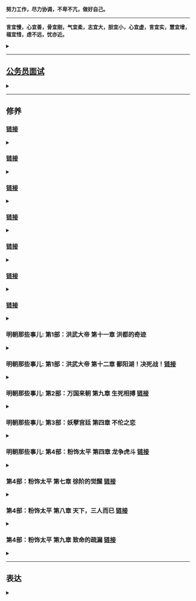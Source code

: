 **努力工作，尽力协调，不卑不亢，做好自己。**

---

**言宜慢，心宜善，骨宜刚，气宜柔，志宜大，胆宜小，心宜虚，言宜实，慧宜增，福宜惜，虑不远，忧亦近。**

<details>
<summary></summary>
言宜慢：说话要深思熟虑，想好了再说；尽量最后一个表态；

心宜善：干啥事别太自私，多替别人想想，多成人之美，多救人危难；

骨宜刚：老爷们要有自己的人格！别特么活的像个没骨头的畜生！

气宜柔：待人接物和善些，争强好胜除了让所有人对你下黑手外没任何意义，嘴上是争不来任何东西的。

胆宜小：做事想成本，要有底限思维；

心宜虚：谦卦，六爻皆吉！

言宜实：说话别总扯淡，言之有物捞干的，做事也一样，生活是具体的。

慧宜增：多看书，多跟牛人聊天，多琢磨自己之前是咋现眼的。

福宜惜：十分伶俐使七分，常留三分与儿孙，若要十分都使尽，远在儿孙近在身。

虑不远，忧亦近：花无百日好，人无百日红，啥事想远点，有点保险思维。

</details>

---

## [公务员面试](https://mp.weixin.qq.com/s/xO6_rDvsuEVPGazfxVulWw)

<details>
<summary></summary>

考官们是谁呢？

都是公务员。

准确的说，都是领导干部。（主力是处级干部，少数科级）

这个级别的干部是一个什么样的存在呢？

1、他们是高层往基层的关键过渡者。

2、他们是最熟悉一项任务从无到有是怎样做出来的的群体。

3、他们最知道往上汇报的时候用怎样的方式方法。

**总之，很多培训公司教给你的课程，糊弄不了这帮人，说实话隔行如隔山，外行教的一眼就会被看穿。**

**他们通常能够在三分钟内清晰看出你的价值。**

对这个群体，打动他们你要有怎样的素质呢？

**1、这孩子有人品。**

**2、这孩子懂规矩。**

**3、这孩子会干活。**

**4、这孩子能扛事。**

这四点再汇聚成一句话：**这孩子可以培养成自己人！**

只要你在面试过程中向他展现了上面这四个特点，他会恨不得马上抓你去给他干活，因为他作为单位的顶梁柱通常相当累。

记住，你要表达出来的就是上面这四个印象，所有的面试题的回答都要围绕这四点进行。

比如说这道题：**主管领导和直属领导巨大矛盾导致工作传导不清以至于完成的不好，同事小李一直消极怠工趁机还说你坏话，这项工作有经济利益家里亲戚让你帮忙给走走后门，此项工作涉及到了舆情问题老百姓来上访群情激奋，面对这个危机，你咋办？**

一道题考察了四种关系，全都在对你进行围追堵截，还涉及到了棘手的突发事件。

看似杂乱无章，其实还是刚才那个思路。

一、对领导，我们脑子中要迅速闪过下面的这几个要点：**尊重、理解、学习、服从、请示、汇报、保密、维护。**

我们要学习领导的优良素养与传统 **（尊重、学习）**，坚决不介入到领导的矛盾之中 **（尊重、理解）**，做到听话不传话，不激化扩大矛盾 **（保密）**，对外维护领导和本单位在外面的权威 **（维护）**。 **（自己在训练中自己对上述的关键词进行展开说明）**

**注意，领导们之间的矛盾，你可千万别傻不愣登的去劝。**

再延伸些，如果题目中明确的说领导安排你干一件事，但这事是错的，让你去跳火坑，你咋办？

你要说领导也不是完人 **（尊重）** ，偶尔也会有失误 **（理解）**，我作为领导的下属，本着对领导、对单位负责的态度，有义务和责任给领导提供有价值的信息，供领导做出科学的、客观的判断，相信领导会做出改变。 **(请示、汇报）**

**如果领导不改变，不涉及原则性的问题，我要坚决执行。（服从）**

如果此事涉及原则性的错误，我会按照相应的规章制度进行处理。（体现出你尊重、理解领导，你说话很委婉）

千万别说啥向上级领导反应，向巡视组反应的话！一句 **“按照相应的规章制度进行处理”** 就可以了。

你要是把考官说的一身汗你就离死不远了。

二、对同事，我们要迅速闪过下面几个要点：**尊重、理解、学习、团结、合作。**

我要冷静自己的心情，不能激化矛盾，看看是不是自己的看法有误 **（尊敬、理解）**，如果真的存在消极怠工和背后诋毁的现象，也要本着顾全大局的合作、尊重的原则，在只有两人在的时候和小李进行沟通 **（尊敬、团结、合作）**，相信他一定会有所改变的。

记住，千万也别傻不愣登的说他要是不改咋办，他一定会改！他一定会合作！

所有的面试回答一定要建立在你做出完美反应后对方会被你搞定的前提下。

**人家看的是你的人品，听的是你的工作思路，不是来看你斗争到底的。**

三、对亲戚朋友，我们要**尊重、理解**他们的诉求，但是要本着**坚定原则**的前提下，向他们讲明白政策要求，并坚定的**公事公办**，相信他们会理解的。

还是那句话，亲戚一定会理解，不理解的就不是你们家亲戚。

</details>




---
## 修养

### [链接](https://mp.weixin.qq.com/s/KUC8OCNRaP1PYFngCHYnJg)

<details>
<summary></summary>

599年，59岁的杨坚憋了一辈子后终于憋不住了，看到当年败在他手下的最大政敌尉迟迥的孙女长大了，老杨来感了，然后就给幸了，这事被大隋“太上女皇”的独孤伽罗知道了，直接把这可怜的小丫头给做了。**（然性尤妒忌，后宫莫敢进御。尉迟迥女孙有美色，先在宫中。上于仁寿宫见而悦之，因此得幸。后伺上听朝，阴杀之）**

杨坚听说自己幸个女人都只能是一次性的！

杨坚大怒！

然后自己策马狂奔跑出大内钻入山里二十多里。**（上由是大怒，单骑从苑中而出，不由径路，入山谷间二十余里）**

一辈子杀人无数，一文钱的事都要杀人的杨坚此时**面对如此屈辱却极度理智。**

**呵呵，哪有什么晚年性情大变，人家一辈子都是个权衡高手，只不过拿你不当人罢了。**

高颎和杨素这帮班子成员听说老大被大嫂挤兑哭了以后赶紧去追老大，死活的劝呦。

老杨叹道：我贵为天子，幸个人都不得自由！

在这个时候，**高颎这个独孤氏的家臣说了句不该说的话：陛下岂以一妇人而轻天下！**

杨坚等自己冷静下来后半夜回宫了，独孤伽罗给台阶认错哭了一通这事就过去了。

这事除了那个被幸了的小丫头不幸外，高熲也倒霉了，因为他那句劝杨坚的话得罪了独孤伽罗。

你高熲能成为今天的高熲，因为你当初连姓都是“独孤”。

...

高颎能干确实不假，但更重要的是他背后站着的宗主独孤伽罗！

你是独孤氏的家臣，结果你小子劝架时居然说特么我是一个妇人，从此就恨上了。**（初，后以高颎是父之家客，甚见亲礼。至是，闻颎谓己为一妇人，因此衔恨）**


</details>


### [链接](https://mp.weixin.qq.com/s/Vzm7QY9eA86b3c-6iDEqwA)

<details>
<summary></summary>

这位陶侃，是需要我们专门说一下的人物，他的人生轨迹对我们今天的很多朋友都具有着巨大的参考价值。

陶侃家原来是鄱阳豪族（今鄱阳县），其父为吴国的扬武将军，但由于死的早又赶上了亡国，陶家开始没落。

陶侃家就属于没落的，虽如此，但靠着家里老母的见识，陶侃仍然有机会迈出了改变命运的第一步。

他爹这位扬武将军应该娶的不是位普通人家的姑娘，否则他妈妈根本不会导演后面改变陶侃命运的剧本。

有一年冬天天寒地冻，长江地区居然大雪多日，老家鄱阳郡的孝廉范逵路过陶侃家，陶侃她妈看准了机会，剪掉了自己的头发卖钱去招待了范逵，而且不仅范逵喝的非常嗨，连他的仆人都得到了这辈子没体验过的招待。**（鄱阳孝廉范逵尝过侃，时仓卒无以待宾，其母乃截发得双髲，以易酒肴，乐饮极欢，虽仆从亦过所望）**

等范逵告别时，陶侃又相送了百余里，给范逵感动坏了，终于问出了那句：“你想到郡中任职吗？”**（及逵去，侃追送百余里。逵曰：卿欲仕郡乎？）**

陶侃心里都哭了，终于特么张嘴了，菜也吃了，酒也喝了，我特么都跟出来一百里了你心咋那么大呢！

陶侃说：“想啊，就是没人引荐啊。**（侃曰：欲之，困于无津耳）**

范逵随后拜见了庐江太守张夔，赞美引荐陶侃。**（逵过庐江太守张夔，称美之）**

张夔随后召陶侃为督邮，领枞阳令，开始走上了仕途。

陶侃他妈看到高能量老乡能孤注一掷剪头发请客，这不是普通行为，那个时代身体发肤受之父母，这更代表着一种超高级的规格，你看为了请你吃饭我特么豁出去了；随后陶侃能追出去百余里等着人家不好意思，你说陶侃“从0到1”的这一步应该感谢谁呢？

要感谢他那位有见识的妈妈。

他妈在家族即将没落之际，利用曾经的见识套路，给孩子搏出了一条路。

师傅领进门，修行靠个人了。

你妈只能帮你到这了。

不过后面陶侃没有辜负他妈妈的青丝白发，开始了一路向上的拼搏之路。

陶侃上任后工作优异迁主簿，后来又在一次人情世故中，陶侃成功破圈。

太守张夔的夫人生病了，需要到几百里之外去接医生，咱也不知道那几年长江附近那天气是咋了，又是大雪天寒，所有同志们都懒得去，只有陶侃表态：郡守是我们的爹，郡守夫人就是咱妈！哪有爹妈生病儿女不尽心的！高调表示去接大夫！**（夔妻有疾，将迎医于数百里。时正寒雪，诸纲纪皆难之，侃独曰："资于事父以事君。小君，犹母也，安有父母之疾而不尽心乎！"乃请行）**

据说大家都佩服了陶侃的仁义。**（众咸服其义）**

我不是质疑古人的气度和心胸哈，我只是以一个中国人的角度来说一下剩下同志们在对陶侃挑大拇哥时的心理：你这儿子那么孝顺，显得我们都特么成孙子了。

**他知道，这是个高能量维度决定一切的时代，身边人的拥护并不能帮你飞黄腾达。**

**这张入场的门票，指着同志们的拥护是指定拿不到的。**

陶侃拿郡守当爹的行为让他在西晋这个“以孝治天下”的环境下开始有了名气，长沙太守万嗣有一次路过庐江时专门见了这位小陶。表达了你将来一定会名扬天下的，随后还让儿子和陶侃认识了一下结为朋友。**（长沙太守万嗣过庐江，见侃，虚心敬悦，曰："君终当有大名。"命其子与之结友而去）**

这也是比较逗的行为，厅长可能跟个处长 **“虚心敬悦”** 吗？

人家这位长沙太守也在打造人设，希望将来下属们也拿自己当爹。

陶侃由于态度良好，被张夔推为了孝廉因此得机会来到了洛阳。

**同志们投票能给你投洛阳去吗？**

**太守爹一句话的事。**

陶侃在洛阳的时候，多次去拜会大名鼎鼎的张华，但张华根本不搭理他，哪来的小爬虫啊这是。**（至洛阳，数诣张华。华初以远人，不甚接遇）**

其实你就细观察吧，陶侃这辈子堪称向上钻营的超级大师。

洛阳那么多大咖了，江东的大咖也有不少，他为啥单单专门去张华那拜访呢？人家不搭理他他咋还没完没了的去呢？

因为在洛阳的位高权重们全都是高门贵族，不可能会有人看自己一眼的，只有张华原来也是落魄起家的，因为娶了刘放的闺女才进了圈子，即便如此仍然这些年受尽了打压和排斥。**（华少孤贫，自牧羊，同郡卢钦见而器之。乡人刘放亦奇其才，以女妻焉）**

因为有着同样的阶级过往，张华对寒门兄弟是有着大力推荐的名声的。**（性好人物，诱进不倦，至于穷贱候门之士有一介之善者，便咨嗟称咏，为之延誉）**

而且吧，张华不像其他北士那么深的有色眼镜，对南人也开放包容。**（初，陆机兄弟志气高爽，自以吴之名家，初入洛，不推中国人士，见华一面如旧，钦华德范，如师资之礼焉）**

**洛阳那么多的大干部中，只有这位张华能和自己的阶级稍微沾上边，还不排斥南人，如果在洛阳会有机会，也只可能出在张华那。**

所以陶侃多次去张华那，甭管人家多么不搭理你，都是一副积极向上的态度表情，终于有一次换来了张华跟他说了几句话，陶侃紧紧抓住了这个机会，用自己的才华和气概惊讶了张华，随后进步为了郎中。**（侃每往，神无忤色。华后与语，异之。除郎中）**

**同志们，那啥是需要思路的，是需要翻人事档案的。**

......

张昌之乱后，大量的荆州编制空出来了，刘弘随后递补了给自己卖命的这帮小弟们，陶侃以军功封东乡侯，邑千户，后来陈敏之乱时刘弘又以陶侃为江夏太守，加鹰扬将军。

终于混出来了，太守级别了，陶侃开始锣鼓鞭炮的将老家的妈妈迎了回来光宗耀祖。

一般来讲，提到陶侃总会说这位爷是在门阀时代的一股清流，寒门出身却最终混成了第一档，总说不明白为啥人家在盘根错节的既定体制下咋一步步的混到了台面上。

我们再回顾一下陶侃的发迹史，我们能学到啥呢？

**首先人家确确实实是有才干的，没有才干不会一路被各位领导看重。**

他由领枞阳迁郡守主簿乃至一系列的具体工作被赞扬，靠的是执政能力；

他和张华谈话后进步郎中，靠的是见识水平和沟通能力；

他得到乡论的高级评语和顾荣的看重以及黄庆的推荐，靠的是清谈的功底和讨人喜欢的人缘。

他在天下大乱后被刘弘选中并崭露头角，靠的是无师自通的军事能力。

这其实都是硬件标配，此之外还有啥呢？

**人家一直挺会向上瞄准经营自己的贵人的。**

**啥样的贵人帮扶你的几率更大呢？**

**“同乡、同师、同爱好、同奋斗经历、曾经共同阶级”，是我们可以进行规划的重要参考。**

**当然，最重要的，还是那冥冥中不可描述的莫名好感。**

**这就看运气和缘分了。**

**老话说“三分能耐，六分运气，一分贵人扶”，运气占六分啊！**

**所以说，尽人力，知天命，对人生别太纠结。**

**“三分能耐”能自己耕耘，“一分扶持”能精准规划，但那“六分运气”实在不好说。**

**运气方面你只能做个好人的慢慢修。**

**别苦恼，因为人生是长跑。**

</details>


### [链接](https://mp.weixin.qq.com/s/X-yqzOob-hUXUMJ8C-bcnQ)

<details>
<summary></summary>

司马懿在关中七年就把大西北弄成了铁票仓！

这种领导要是有上三四十年的职业生涯，你说得多可怕！

**官僚仕途是充分利用了时间红利的行业，所以老领导们千万不能得罪。**

曹爽这些年大力提拔年轻干部，对老同志们不在乎不尊重，结果事实也证明了，在老领导们都伸胳膊伸腿的时候，年轻人们并不好使。

司马懿这个老领导中的老领导，在政变成功之后，是这样处理老领导问题的。

**主体思路就是给富贵，给待遇，给尊重，但不给核心权力。**

**你只能做事小心不刺激他们，等他们自然而然的走向“光荣”。**

等老干部们盖魏旗光荣之后，下一梯队的干部**也就是他们的子孙通常没经历过和曹老板艰苦创业，风里来雨里去的革命情感，那个时候再大动作的压力就会小很多了。**

比如说大魏的忠臣标杆贾逵，死前慨叹受国厚恩，恨不得斩孙权提着十万的脑袋下去见先帝，丧事一律从简，死后豫州吏民追思刻石立祠，曹叡、曹髦全都专门凭吊嘉奖过的顶级忠臣，他儿子贾充后来却成为了司马家禅代之路上的最凶功狗。

这个环节，只能交给时间。

时间到了，大势自然渐渐水到渠成。

所以司马懿任何实质性的前进都没做。

**曹爽就是不明白这一点，最终被老干部之首给灭族了。**

**搞定、安抚老领导们，对于整个官僚系统的把控是极其重要的！**

**这帮人有威望有能量，无论今天的你是处于什么阶层的，在我们的人生中都是值得我们去思考体会的。**

**千千万万别当势利眼，千千万万别信什么人走茶凉的话，善待、尊敬你的每一个老领导**，就算不为了报人家的恩，就算从最功利的角度来讲，**人家仍然有力量去左右你前途是否悲哀与美好。**

...

最终邓艾被打发做了稻田守丛草吏。

听听这个名字，就知道前途根本就不用想了。

这是一份闲差事，深处乱世，邓艾工作之余，每见高山大川，都要在那里勘察地形，指划军营处所。

就这样，邓艾平平淡淡的度过了二十年，总算熬成了典农功曹的一个小官。

能够有机会参与管理屯田了。

此时，已经是曹芳时代了，邓艾也已经四十多岁了。

大好年华匆匆流走，建功立业的好时代也已经过去了，三国鼎立的态势已经很多年了，自己仍然是个基层小吏。

人生就是这样，也许你有大志，负大才，但就是等不来剧本。

千百年来，多少才俊老于窗下啊。

邓艾啊邓艾，眼下已来到正始年间，九品中正已然稳固，时代的大舞台，跟你这个寒门子弟真的没什么关系了。

但就在这个时代对寒门子弟即将关门的一刹那！

邓艾作为几乎是最后一拨的寒门大才，冲上了历史舞台！

公元239年，他得到了去洛阳汇报工作的机会，见到了他的那位恩主，太尉司马懿。**（后为典农纲纪，上计吏，因使见太尉司马宣王）**

读了一辈子人的司马懿，在一次磕磕巴巴的汇报声中，在那些断断续续的内容里，在那些回答你问题的重点中，司马懿看到了一块瑰宝。

邓艾汇报完工作就没走，成为了太尉府的掾属，后又升任了尚书郎。

**邓艾一生中唯一的一次窗口期，仅仅是一个多月的时间！**

因为司马懿在被托孤仅仅一个多月后，就被尊为太傅了，邓艾就没有资格向识货的司马懿汇报工作了！

曹叡239年正月初一走人的，司马懿四百里踩风火轮赶到，随后被托孤，又因为每年正月各地都要上中央来汇报工作，司马懿作为太尉主管典农工作正好在这个时间段看见了结结巴巴一肚子能耐倒不出来的邓艾！

**三分能耐，六分运气，一份贵人扶持。**

**命也！时也！运也！**

蹉跎半生的邓艾阴差阳错的登上了时代舞台

### [链接](https://mp.weixin.qq.com/s/1u4ql40PY6TwtK2scpe0lg)

为什么要劝善和讲历史中的因果？

通篇表达一个思路：

**人做好事有回报，人要有信心；**

**人做坏事遭报应，人要有敬畏。**

**因为上天有好生之德，因为君子以厚德载物。**

**原原本本的讲了“屠龙术”，更要原原本本的讲“现世报和身后果”。**

我讲了曹操原始积累时的每一步，跟小说中的都不一样。

我讲了他在济南救万民于水火，10年后幸福的收获了根本想不到却人生中最重要的意外之福。

我讲了众诸侯中只有他一个人兑现了酸枣之誓，也讲了他随后一路莫名其妙得到大汉眷顾而且只有他一个人得到了善终，剩下发誓的那帮全都下场极度凄惨。

我也讲了他屠城、刨坟、徙民、忘恩负义杀荀彧后曹家顶梁柱们莫名其妙的全都过早死亡导致了被司马懿翻盘的鸡飞蛋打结局。

**只有大善良和大慈悲，才能化解历史中的这些“人精”们产生的巨大戾气，才能阴阳平衡的让这个系列继续走下去。**

**因为上天有好生之德，因为君子以厚德载物。**

还是那句话，**这个系列的初衷是要让好人有信心；让中间地带的人做坏事前有敬畏。**

认不认可，理不理解不要紧，我自己知道，这是智慧。

我明白，我也在践行，我也看到了很多朋友因为这个系列生活的越来越有方向，我很欣慰。

我为啥要干这个活儿呢？

明面上的说法，这叫自我实现后的巨大精神满足。

背地里的真正原因，**是你帮了别人，这叫积德，将来我会受益，我的孩子也会受益。什么时候、什么地方会收益我不知道，但我一定会受益。**

**这是历史里面几千年的规律。**

**既帮了别人，自己和家人还会有巨大受益，天下还有比这再划算的事吗？**

我很欣赏一种朋友的态度，**选取自己有用的就可以了，没有用的觉得是糟粕的扔到一边不看就可以了。**

这种思路是 **“六经注我”**。

你又不是嫁给我，你没必要三观和我完全一致，遇到是缘分，取其精华去其糟粕多完美。

**这种心智很成熟。**

</details>



### [链接](https://mp.weixin.qq.com/s/4FYHudxYGEMDTm4lutrUNQ)

<details>
<summary></summary>

**守得云开见月明，人生很长，只要不死，就会出头，但迎接大福报的前提是，你自己修炼的够深厚吗？**

多年的坎坷与风霜让吕雉渐渐通达人性，在不断的摔打与跌倒后，她明白了一个道理：**永远不要把自己的好挂在嘴边。**

**感恩的，会心中有数，不感恩的，说再多也没用，反而会害了你。**

如果历史就这样走下去，吕后也许除了她虐待情敌，杀赵王刘如意这几件事之外，不会在历史上留下什么记号，但取而代之的，将是惠帝之治。

这个平静的二代政府将完美的完成既老子打天下后，儿子守江山的衔接过度。

但人皆有定数，刘盈这孩子，只有七年的皇帝命。

22岁，英年早逝。

吕后在对自己孩子的威胁上面反应过度，杀伐太狠，手段阴毒。

某种意义上，她得到了她的报应。

**几千年的历史，太多这种机关算计最终却被打脸的故事了。**

**凡事做尽，事必愿违！**

到达燕地后，周勃接替樊哙继续平叛，陈平将樊哙押回长安。

走一半，陈平听到了一个大消息：刘邦死了。

陈平发现自己处境非常危险，老皇帝让杀的人，在自己手上，但这个人是现在太后的妹夫，皇帝的姨夫，军队的老革命，这样回去一定会受到迁怒。

陈平十万火急的要先行跑回长安，但此时他已经接到了诏书，要让他和灌婴屯兵荥阳，防止天下有变。

陈平机警，知道这事必须现在说清楚，没有接诏书，而是一路飞车跑到了刘邦灵柩前一通大哭，并要求为刘邦守灵。

吕后很感动，陈平趁此机会说了樊哙的事，说他冒着违背高祖命令的危险将他带了回来。

吕后再感一次情，让他做了刘盈的老师。

樊哙后来自然无罪释放，同样也感恩了陈平与周勃的不杀之恩。

一系列的大坑，被高水平杂技演员陈平接连躲过。

陈平的例子也告诉了我们一个道理：**领导的话，一定要听，但一定要评估领导交代的事的分量与后果。**

**有些事，你该病就得病！（同志们珍惜我冒死写下来的这句话哈）**

千万谨记一句话：**绝大多数时候，能不惹的人就永远别得罪！万事留一线，将来好见面。**

“文景之治”源始于“吕后治国”。

有良心的史官太史公最终给出了他的评语：**政不出房户，天下晏然。刑罚罕用，罪人是希。民务稼穑，衣食滋殖。**

几千年来，在当朝对反动派的盖棺定论从未有过如此客观的。

**一码归一码，是一个伟大史官的最重要品质！**

吕禄与吕产并没有听懂姑姑的临终遗言，没有看懂为啥姑姑一定要让他俩据兵卫宫的人事安排。

这二位虽然跟随吕雉多年，但并没有从他们姑姑身上耳濡目染。

**政治交锋是世上最高深的智慧，需要自身历练，需要领导领路，需要高人开悟等等。**

**但更重要的是，自身要有政治天赋。**

没有历练，领路，开悟，哪怕你政治天赋再高，你也就是个井底之蛙。

**但历练这堆后天的东西，却像是天赋后边的那一堆0，而天赋则是那个1。**

**你必须自身是那块材料，才能让后面的那些努力起到作用。**

**你不是那块材料，无论你多么的努力，你肯定会在一定层面上被淘汰，无法站到巅峰的台面上。**

最终站到最高层次的，都是人中之龙。

**不是人尖子，你跳上不去。**

**不是精英中的精英，你根本躲不过那么的明暗考验。**

**当然，这里面还有一个几乎是最关键的因素。**

**你的出身。**

**也就是说，你爹是谁，你的家族是谁。**

**你只有根红苗正，往往也才具备通往最高权力场上参赛的资格。**

第一个弱智出手后，第二个弱智也出来了。

吕产得到齐王反的消息后，派了灌婴率大军前往平叛。

从这一件事就看出了吕产的政治水平到底有多差，**在这个节骨眼上，在这个关键时期，军权决不能假手他人，只能你吕家人亲自上！**

**灌婴是刘邦的老人，无论他给你的感觉是怎样的，他终究是外人。**

外人，自然就不会和你是一条心的。

人家灌婴走到荥阳后，就不动了。

他先是派人跟刘襄说：诸吕现在没有叛乱的迹象，您贸然举兵难服天下，倒不如我们大家谁都不动，等诸吕叛乱一发生，再联合起来进军长安，平定叛乱。那时，谁是匡扶社稷的功臣，天下一目了然。

刘襄同意了他的建议，回到了齐国。

傻鸟刘襄再次暴露出了自己的弱智白痴。

**你当过家家啊！**

**造反这事是开弓没有回头箭的！**

灌婴对于反革命势力有所犹豫，也证明了他并不和你一条心。

**这俩人都得办！一个也不能少！**

**尤其是灌婴！现在第一时间就得派人上前线替他去！**

这是两个非常好做的判断，但凡政治素养过关，都不会是这种处理方式。

长达十多年，吕后亲自任教授的执政培训班，吕产并没有毕业。

他不知道，自己释放了一个怎样的政治信号。

长安城中暗流涌动。

刘家和吕家两个大傻X都已经登台亮相了，该军功集团了。

**如果说吕家动了相位掌管北军是他们最大的动力。**

**那么齐王的举兵就是验吕家成色的最好试探。**

**而吕产的不作为以及昏招的军事任命则让军功集团摸到了吕家的底牌！**

吕家的这帮后生，真的比吕后差太远了。

**生活中，总会出现这样一种现象，就是自家人说的话永远当放屁，八竿子打不着的人放的屁却特别好闻。**

**吕后过世后，权利大饼在重新分配的过程当中，吕家人德不配位，或者说能力不配位，从而被淘汰出局。**

吕家的这两位，因为本身的能力太过于欠缺，犯下了一系列的错误。

如果吕产与吕禄坚守自己的政治底线，哪怕就是牢牢的攥住军权，这种屠杀或许可以避免。

但两个人都忘了吕后在临死前的谆谆告诫！

**吕家先后两次将军权交给了外人，一次灌婴，一次周勃。**

**与此同时，政治上的一系列拙劣举措都让周围早就红了眼的饿狼们摸透了虚实。**

**哪有什么自己人啊！**

**所谓的心腹，在你大权在握，八方臣服时，全都是乖宝宝，全都是指哪打哪，你让他把媳妇给你送来都不叫个事！**

但是，你不行了呢？

**吕后一死，吕家哥俩暴露出政治幼稚后，一看你不行，之前的所有心腹同党一瞬间就全部重新启动自己找退路了。**

曹参和郦商的那俩儿子，都是标准的吕党，吕后要是能活到一百二，这哥俩绝对能达标到陪葬吕家祖坟死后继续站岗。

但吕后一走，一看这兄弟俩不行了，第一个要你命的就是他们！

但是，为啥最后都成倒戈大流氓了呢？

是对这帮王八蛋，吕家看走眼了吗？

**真谈不上，因为人性就是这德行的，你换谁都一样！**

你有百亿企业时，一群女神对你说是真爱。

没错，那就是真爱。

但是你要是不行了呢？

人家拍屁股走人时那也是真不爱了。

人家并没有错！

**无论是真爱还是真不爱，全都是真的！**

**只是你变了！**


**最归根结底，权力场上，你必须要有足够的能力！**

**差一点都不行！**

司马懿死后，为啥那帮心腹们没有叛变呢？

**而且司马家后来效力的很多核心干部全都是当年曹爽征辟的哦！**

历史中对于后来司马师接班的五年有着极高的评价！

**因为他让所有人看到，这小子不比他家老爷子差！**

**跟着他有未来！不跟他会死很惨！**

也有过政变密谋的，但司马师最终铁腕到了废皇帝！

最凶险的淮南第二叛时，哪怕眼上长了瘤子，司马师也是亲自抓着军权去平叛的！

**所有人在仔细琢磨后，在把算盘打了无数遍后，觉得还是对你司马家是真爱。**

不是你家强迫，我们就是为爱鼓掌，司马家小伙儿威武雄壮哪哪都棒！

**所以说，当你决定掺和权力的事时，就已经走上了一条不归路！**

**越高段位的权力斗争，要求的能力值越强，你所要付出的代价也就越惨重！**

**你要强，你儿孙要强，你世世代代都要强！**

**但是，自古无不灭之朝，月盈哪有不亏的道理！**

**等待你家的下场，基本上永远是灰飞烟灭。**

后来三代谋国的篡权典范司马家，最终司马懿这一支的所有后代于六十多年后在自相残杀中被团灭，在异族入侵下挫骨扬灰。

**万事万物，皆有代价！**

立志世界为棋盘的朋友们，你们准备好了吗？

对我所有的朋友们，我只有一个建议。

**每个人都有自己的剧本，千万别强求。**

大大的忧悲苦恼也是七十亿人中数一数二的。

**命里只有八分米，走遍天下不满升。**

**知足长乐看淡些。**

**随缘吧。**

两千多年后，有一个被苹果砸过的英国人发明了一个定理，叫牛顿第三定律。

这个定律牛到无以复加，它给出了作用力与反作用力的解释：**你给出了一个作用力，相应的，就会有一个相反的同等大小的作用力给你推回来。**

**你给出的力越大，回来的力也越大。**

这条定理，算是通智，可以应用在这个星球上任何我们想到的领域。

**它告诉了我们一个很有意义的哲理：尽量多给出好的力，就当是为了将来能够收回来一个同样好的力。**

牛顿虽然将这个大定理发明了出来，**不过在很久很久以前，中国人就早已将这种现象做了一个无法量化的总结，叫做因果报应。**

**种什么因，得什么果。**

你吕雉在诛杀刘邦的其他儿子时，也就一定要做好自己的后代被他人团灭的准备。

</details>


### [链接](https://mp.weixin.qq.com/s/UhORiUZFj38MQiNyJOj97g)

<details>
<summary></summary>

司马防这辈子最大的成功，在于家庭教育，他家的那八达，看见他那叫一个规矩，老爹不让坐绝不敢坐，老爹不提问，谁也不敢说话。**（诸子虽冠成人，不命曰进不敢进，不命曰坐不敢坐，不指有所问不敢言，父子之间肃如也）**

我参加朋友聚会时，有时看见小朋友直呼父母的名字，虽说武断，但我的判断这孩子将来不会有啥出息。

不要太相信什么拿孩子当朋友，说什么要平等对待孩子。

小孩就是得管，小树就是得砍，**天性再放飞也不耽误他见长辈说话称您，递人东西拿双手，犯错了以后知道不找借口并说对不起**。

该立的规矩一定要立，你把他规矩出来他能受益一辈子，**站有站相，坐有坐相，做人谦和，说话透着修养的孩子你是不用担心他将来过不好人生的**。

司马防老爷子**一辈子满脸严肃，从不开玩笑，喝酒宴席的时候都威仪不减！** 业余爱好就是看《汉书》中的名臣列传，据说熟到能背。（雅好汉书名臣列传，所讽诵者数十万言）

以史为鉴是没错的，西汉这两百年中剧本极其精彩，自刘邦开始几乎每个皇帝都是特点鲜明；自萧何开始，大多数名臣的人生轨迹样本也极其丰富。

以史为鉴中，司马防看到了周勃陈平如何通过隐忍掀翻了吕氏；看到了霍光如何通过隐忍最终成为了废帝的最牛大臣；看到了王莽如何通过隐忍成为全民道德楷模的。

司马防以身作则的为家族子弟们树立起了一个家族信条：

**做人，要耐得住寂寞，要忍得住屈辱，要扛得住打压**。

**所有笑到最后的，全是忍到最后的那一位**。

**所有半路现眼的，全是没忍住的那一位**。

</details>


### [链接](https://mp.weixin.qq.com/s/ovBNKV_7XrHuB2sGhRd96w)

<details>
<summary></summary>

最终这个级别最低的臧洪升坛操槃歃血而盟，原文很重要：**“汉室不幸，皇纲失统，贼臣董卓乘衅纵害，祸加至尊，虐流百姓，大惧沦丧社稷，翦覆四海。兗州刺史岱、豫州刺史伷、陈留太守邈、东郡太守瑁、广陵太守超等，纠合义兵，并赴国难。凡我同盟，齐心戮力，以致臣节，殒首丧元，必无二志。有渝此盟，俾坠其命，无克遗育。皇天后土，祖宗明灵，实皆鉴之！”**

在这个坛场歃血盟誓的，除了一个人之外，他们全都违背了誓言，在讨董的过程中全都没有做到 **“凡我同盟，齐心戮力，以致臣节，殒首丧元，必无二志”**。

最终除了那个人之外，也全部 **“有渝此盟，俾坠其命，无克遗育”** 的不得好死了。

因为 **“皇天后土，祖宗明灵，实皆鉴之！”**

**指天盟誓这活儿无论何时尽可能别干**。

你做得到吗？做不到把蛋扯天上去干啥呢？

且不论这其中的科学依据是啥，咱们读历史是为啥呢？

趋利避害，总结智慧，争取成功呗。

**继“光武中兴”中我们提到过的隗嚣引领陇西群雄对天发誓尽忠刘家后，我们再一次谈到的对天盟誓**。

**古往今来对天发誓的极大概率都没啥好下场**。

**因为普遍做不到，动机还不纯**。

**作为一个人，都有自己的那些小心思，往往在当下这个形势下，这个情绪中，对某些事，对某些人会比较激动**。

但过俩礼拜就不一定了。

**这个可以理解，千万别把话说的太满，或者说出于种种目的拿自己的誓言当工具**。

**刚刚所说的那个唯一的例外是谁呢？**

**是人家曹操**。

**曹操为了兑现讨董的誓言后来差点死在汴水**。

**但很神奇，最后就人家站到了最后**。

</details>



### [链接](https://mp.weixin.qq.com/s/Fd_nM-8ABiKvRLnzc9lO2g)

<details>
<summary></summary>

王玄谟一辈子刻薄寡恩，当时宗越和他两人并称军中魔头大小王，有顺口溜道：宁可做五年徒刑，不给王玄谟当兵；但宁愿跟王玄谟当兵也不能给宗越当兵，那货不仅不是东西还爱杀人。**（玄谟性严克少恩，而将军宗越御下更苛酷，军士谓之语曰：宁作五年徒，不逢王玄谟。玄谟犹自可，宗越更杀我）**

王玄谟在奴役士兵还不被士兵弄死上是有天赋的，**欺负人是很考验专业水平的，所以千万不要有这种你也行的错觉。**

当坏人也是有技巧的，后面的狂躁型性瘾神经病刘子业手里拿着的是他爹给他留下的顶级禁军武装，胡作非为了一年多就被底下人弄死了。

王玄谟这辈子，挺有意思的。

六十四岁以前一直在写战狼小作文，得到机会后不够他捞的，狼来了以后不够他跑的，七十岁以前基本上就没干过啥人事。

最搞笑的一点，我其实怕玷污了菩萨圣名我在他滑台现眼的时候没有提。

王玄谟逃回来后萧斌打算砍了这臭不要脸的老嘴炮，但半夜王玄谟做了个梦，有人告诉他诵读《观音经》千遍就能免死，王玄谟醒来后就开始玩命诵，知道明天要被正法后还玩命念，结果真的得到了救赎，沈庆之劝萧斌刀下留人。**（初，玄谟始将见杀，梦人告曰：“诵《观音经》千遍，则免。”既觉，诵之得千遍，明日将刑，诵之不辍，忽传呼停刑）**

诵经灵验与否这事咱们不评论，王玄谟这辈子刻薄寡恩自私至极，但你说宗教对他有影响吗？对他的灵魂有提升吗？

我觉得有。

刘骏时代的后期，王玄谟迁徐州刺史。

刘骏这小子后面大家就能知道有多聪明，有多能折腾人，整个一特务头子，玩人的成就和水平堪称南朝之首。

王玄谟在彭城出镇的时候，当地大饥荒，这老鸡贼散了自己的私人粮食十万斛和千头牛赈灾救人。**（玄谟寻迁平北将军、徐州刺史，加都督。时北土饥馑，乃散私谷十万斛、牛千头以振之）**

这在刘骏眼里是啥呢？

你鸡贼了一辈子，现在成慈善家了，你在招揽民心啊！

以王玄谟这辈子顶级自私老炮儿的作风，这是不可能出现的事，无论是命还是财，他都舍不得。

但王玄谟就是慈悲为怀了。

我相信他是想报佛恩的。

钱贪到手了，位置贪到手了，感受过了，知道啥滋味了，然后开始琢磨精神建设问题了。

他没有把钱去一座座的建佛塔，而是去救一条条实实在在的人命。

作为一名老鸡贼，这挺难得的。

后来刘骏的儿子刘子业继位，这是个顶级残暴的小B崽子，没有他不敢干的事，把刘义恭眼珠子泡蜜里包粽子就是他的手笔。

刘子业杀了一堆朝廷老臣后，征王玄谟当领军将军。

这个岗位此时被刘骏阉割后已经没啥权力了，子弟们劝他别去，但王玄谟还是去了，**在这个岗上，王玄谟冒着被刘子业弄死的风险说了很多话，救了不少人。（少帝既诛颜师伯、柳元景等，狂悖益甚，以领军征玄谟。子侄咸劝称疾，玄谟曰：吾受先帝厚恩，岂可畏祸苟免。遂行。及至，屡表谏诤，又流涕请缓刑去杀，以安元元。少帝大怒）**

王玄谟最后在这个黄暴旋涡中81岁寿终正寝，抛开因果的复杂性，我觉得他的善终至少是有理由的。

他这辈子其实和大多数人是一样的，我没有贬低的意思。

**拥有过的，知道啥滋味的，才能谈得上去看开。**

**很少有人能跳过拥有的环节直接从“无”到“空”。**

当然大多数人拥有了之后还嫌不够，开启欲望后是越来越大的纵欲，但大彻大悟的那种云淡风轻，大多数是品尝过这世间种种的苦辣酸甜的。

能修到那种“今日方知我是我”的毕竟是少数，俗人的境界之路通常就是王玄谟这样，憋了一辈子，得到了机会，可往死里贪了。

等拥有过后，经历了生死考验后，加上点机缘巧合的信仰点播，慢慢活出智慧了。

但是，这不意味着王玄谟这样的人要给第二次机会。

**他欺负人贪财和搞慈善这辈子做出了成绩，但在本专业的“为将”上却从来不合格。**

**人的一生很短，碰见大事时啥样基本就是啥样了，改不了了，你这辈子的机会也不是天天有，也就那么几个，别相信王玄谟们。**

</details>






### 明朝那些事儿: 第1部：洪武大帝 第十一章 洪都的奇迹

<details>
<summary></summary>

陈友谅的性格弱点注定了他一定会进攻洪都。

他是一个心黑手狠的人，一直都在背叛和欺骗中生活，对这些东西并不陌生，洪都的投敌对他而言应该并不是什么意想不到的事。

但从心理学上来说，像他这样的人最忌讳的就是被人所背叛，对一个人而言，**他最厌恶的往往就是自己所擅长的。**

属于我的东西，一定要拿回来！

攻下洪都，就可以教训那些背叛我的人，让他们懂得，对我陈友谅要绝对的忠诚！

只许我负天下人，不许天下人负我，**是这类人的通病。**

</details>


### 明朝那些事儿: 第1部：洪武大帝 第十二章 鄱阳湖！决死战！[链接](http://www.mingchaonaxieshier.com/hong-wu-da-di-12.html)

<details>
<summary></summary>

值得一提的是张定边，他把对陈友谅的忠诚保留到了最后，部分履行了他当年结拜的诺言，他拒绝了朱元璋的任用，去干了朱元璋原先干过的工作，出家当了和尚。

具有讽刺意味的是，他似乎要和朱元璋斗气，一口气活到永乐十五年（1417）才死，年一百岁，朱元璋死后，他还活了二十年。

也算是给陈友谅报了仇。**诸位可以借鉴，遇到恨透一个人，想要拿刀去砍人的时候，用张定边的事迹勉励一下自己，不要生气，修身养性，活得比他长就是了。**

这就告诉我们，**每一种主张的背后，都隐藏着某种势力或者利益的群体。** 如房地产商一定说房价会不停的涨，电信公司一定说自己的收费很便宜一样。而农民的主张只可能是种地或者收租。

一位著名的历史学家说过，农民两千年的起义只是为了一块土地！

不是农民就是地主！别无选择！

</details>


### 明朝那些事儿: 第2部：万国来朝 第九章 生死相搏 [链接](http://www.mingchaonaxieshier.com/wan-guo-lai-chao-09.html)

<details>
<summary></summary>

逃离牢狱之灾的杨士奇自然不会洗心革面，与朱高煦和平相处，**在经过长期的观察和对时局的揣摩后，他敏锐地抓住了机会，发动了攻击。**

说来似乎有点不可思议，与前两次一样，他的这次攻击也是通过问答对话的形式完成的。

此次对话除了朱棣和杨士奇外，蹇义也在场，不过他的表现实在让人失望。

朱棣问：“我最近听到很多汉王（朱高煦封号）行为不法的传闻，你们知道这些事情吗？”

这话是对杨士奇和蹇义两个人问的，但两人的反应却大不相同。

蹇义虽然忠于太子，却也被整怕了，他深恐这又是一个陷阱，要是实话实说，只怕又要遭殃，便推说自己不知道。

朱棣失望地转向了另一个人——杨士奇，他注视着杨士奇，等着他的答复。

杨士奇等待这一天已经很久了。

经历了那么多的波折和阴谋，自己身边的同伴不是被杀掉，就是被朱高煦整垮，为了自己的信念，他忍耐了很久，**他曾经有很多机会向朱棣揭发朱高煦的不轨行为，但作为一个政治老手，他十分清楚权力斗争就如同剑客比武，一击必杀才是制胜的王道，因为一旦宝剑出鞘，就没有收回的余地。**

朱棣已经丧失了对朱高煦的信任，他已经渐渐看清自己这个儿子的真面目，这是最好的机会，机不可失，失不再来！

拔剑出鞘！

**杨士奇从容答道：“我和蹇义一直在东宫服侍太子，人家就把我们看成太子的人（还装，难道你不是吗），有什么话也会不跟我们讲，所以我们不知道。”**

奇怪了，这句回答不是和蹇义一样，啥也没说吗？

要知道，自古以来最狠的整人方法就是**先夸你，再骂你**，杨士奇熟练地运用了这一技巧。所以别急，下面还有个但是呢。

**“但是，汉王两次被封都不肯到地方就藩，现在陛下要迁都了，在这个时候，他要求留在南京，希望陛下仔细考虑一下他的用意。”**

（惟陛下熟察其意）

细细品来，杨士奇此言实在厉害，看似平淡无奇，却处处透着杀机，要把朱高煦往死里整，杨士奇之权谋老到实在让人胆寒。

杨士奇终于亮出了他的宝剑，在正确的时间，正确的地点，对正确的人，使出了那一剑。

一剑封喉。

朱棣被杨士奇的话震惊了，朱高煦三番两次不肯走，如今要迁都了，他却执意留在南京，他到底想干什么？！


七月，大军到达翠微岗，周身患病的朱棣召见了杨荣，君臣二人之间进行了最后一次谈话。

朱棣说道：“太子经过这么多年磨练，政务已经十分熟悉，我回去后会将大权交给他，我自己就安度晚年，过几天平安日子吧。”

**杨荣心中大喜，却并不表露，他回应道：“太子殿下忠厚仁义，一定不会辜负陛下的期望。”**

重病缠身的朱棣笑了笑，他夺得了江山，也守住了江山，现在儿子已经很能干了，大明帝国必将在他的手中变得更加强大，自己也终于能够安享太平了。

</details>



### 明朝那些事儿: 第3部：妖孽宫廷 第四章 不伦之恋

<details>
<summary></summary>

朱见深对这个管仓库的小姑娘起初并不在意，他关心的只是仓库里的钱，四处巡视之后，他开始询问仓库的收支情况。

可是问着问着，朱见深突然发现了一件很有趣的事情。

后宫中女子众多，许多人几年也难得见皇帝一面，所以每当真正见面时，往往都是“激动的心，颤抖的手，一句话也说不出口”。对这一场景朱见深已经是司空见惯了，可这一次，通常的那一幕却并没有发生。

眼前的这个小姑娘十分特别，**虽然初次见面，却应答如流，而且神情自然，不卑不亢，回答问题条理清楚，井然有序，毫不紧张，好像并没有意识到眼前的这个人就是众多妃嫔争夺的对象、君临天下的皇帝。**

后宫的那些你争我夺、勾心斗角的是是非非似乎与她毫不相干，**回答完朱见深的问题，她便退后静立一旁，不说一句多余的话，不问一个多余的问题。在她的眼中，管理仓库才是自己唯一的工作。她不想去获取什么，也不想去争夺什么。**

**〖不自是，故彰；不自伐，故有功；不自矜，故长；夫唯不争，故天下莫能与之争！**

——《道德经》〗

朱见深被深深地打动了，**这个看仓库的小姑娘没有矫揉造作的仪态，也没有心思机敏的试探，她的身上只有如清风流水一般平淡的随和与友善，但这已经足够了。**

</details>




### 明朝那些事儿: 第4部：粉饰太平 第四章 龙争虎斗 [链接](http://www.mingchaonaxieshier.com/fen-shi-tai-ping-04.html)

<details>
<summary></summary>

嘉靖九年（1530）二月，皇帝陛下突然召见了张璁，交给了他一封奏折，并说了一句意味深长的话：

“回家仔细看看，日后记得回禀。”

审阅奏折对于张璁而言，已经是家常便饭，他漫不经心地收下这份文件，打道回府。

一天之后，他打开了这份文件，目瞪口呆，恼羞成怒。

事实上，这并不是一封骂人的奏折，但在张璁看来，它比骂折要可怕得多。

因为在这封奏折里，他感受到了一种强有力的威胁——对自己权力的威胁。

这封奏折的主要内容是建议天地分开祭祀，这是个比较复杂的礼仪问题，简单说来是这样：在以往，皇帝祭天地是一齐举行的，而在奏折中，这位上书官员建议皇帝改变以往规定，单独祭天，以示郑重。

这样一个看似无关紧要的问题，可是对于张璁而言，却无益于五雷轰顶。

大事不好，抢生意的来了！

张先生自己就是靠议礼起家的，这是他的老本行，其成功经历鼓舞了很多人，既然议礼能够升官，何乐不为？

很明显，现在这一套行情看涨，许多人都想往里钻，而张璁先生也着实不是一个心胸开阔的人，准备搞点垄断，一人独大。

...

但夏言确实留在了北京，当然，两全其美是不可能的，进不去大机关的夏言只好退而求其次，去了小衙门——行人司。

夏言在行人司当了一名行人，他也就此得到了新称呼——夏行人。这个职务实在不高，只有八品，连芝麻官都算不上。

行人司是个跑腿的衙门，在中央各大机关里实在不起眼，原先夏言对此也颇为**失望**，但等他正式上班才明白，自己实在是**捡了个大便宜**。

**因为他惊喜地发现，自己跑腿的对象十分特别——皇帝。**

夏言的主要工作是领受旨意，传送各部各地，然后汇报出行情况。

这是一份琐碎的工作，却很有前途。

要知道，越接近心脏的部位越能得到血液，同理，天天见皇帝也着实是个美差，**甭管表现如何，混个脸熟才是正理。**

当然，皇帝也不是好伺候的，所谓伴君如伴虎，危险与机遇并存，归根结底，混得好不好，还是要看自己，干得不好没准脑袋就没了，所以这也是一份高风险的工作。

但夏言却毫不畏惧，如鱼得水，很快就被提升为兵科给事中，这其中可谓大有奥妙。

要知道，夏言虽然低分，却绝对不是低能，而且他还有**三样独门武器**，足以保证他出人头地。

请大家务必相信，长得帅除了好找老婆外，还容易升官，这条理论应该是靠得住的，夏先生就是一个最典型的例子。因为他的第一样武器就是**长得帅**（史载：眉目疏朗），还有一把好胡子（这在当时很重要）。

嘉靖大概也不想每天早起就看到一个长得让人倒胃口的人，夏言就此得宠似乎也是一件十分自然的事。

而除了长得帅外，夏言先生还有**第二样武器——普通话（官话）**说得好。

后世的许多言官都十分仰慕夏言，对其佩服得五体投地，据说还曾经送给他一个头衔——“第一能战”，因为这位夏先生真正的可怕之处**并非长得帅，普通话好，而是他的口才和笔法。**

...

张璁先生实在是糊涂了，这个谜底他原本知道，看来这次是记性不好。

他忘记了自己之所以能够身居高位，只是因为议礼，而议礼能够成功，全靠皇帝的支持。**嘉靖是一个绝顶聪明的人，做事情绝不会无缘无故，如果他不赞成夏言的看法，怎么会把奏折交给张璁呢？**

...

嘉靖九年（1530）末，张璁的心理疾病达到了顶峰，为了能够获得皇帝的认可，他突发奇想，竟然把主意打到了死人的身上。

偏偏这个死人还非常有名——孔圣人。张璁表示孔老二名不符实，没有为社会做出具体贡献，应该除掉封号，降低身份。

这实在是个比较离谱的事，包括张璁在内，大家都是读孔圣人的教材才考上功名的，**这种和尚拆庙的缺德事情只有张先生才想得出来。**

...

但没过多久，沉默就被打破了，一位年轻的翰林挺身而出，提出了反对。

张璁开始没有在意，但当他看到反对的奏章时，才意识到这次麻烦大了，很明显，这位翰林是个理论性的人才，他引经据典，列出八条理由推证废除封号行为的错误，理论充分证据确凿，矛头直指张璁。

无奈之下，张璁在朝房约见了这个不听话的人，开始还好言相劝，多方诱导，可这位翰林软硬不吃，张璁急了，问他到底想怎么样。

回答很简单：我只是要个说法。

说不通，就开始辨，张璁本来是辨论的好手，但这次也遇上了对手，无论他说什么，总是被对方驳倒，气得不行的张璁失去了理智，开始高声叫喊无理取闹，却只得到了这样一句回答：

**“久闻张大人起于议礼，言辞不凡，今日一见果然名不虚传。”**

**这句话十分厉害，所谓“起于议礼”，不但说他来路不正，还暗指张璁先生学历低，成绩差，没有干过翰林。**

果然，张璁一听就跳了起来，也不顾形象了，破口大骂道：

**“你算什么！竟敢背叛我！”**

这是一个严重的警告，意思是满朝都是我的人，你最好乖乖听话。

首辅大人如此暴跳如雷，周围的人都捏了一把汗，桂萼出于好心，不断向此人使眼色，可这位兄弟似乎是打算把理论进行到底，慢条斯理地作出了回答：

**“依在下看来，所谓背叛均出自依附，可是我并未依附过阁下，背叛又从何谈起？”**

说完，行礼，走人。
  
所有的人都被镇住了，目送着英雄的离去，而站在中间的张璁却已经气得浑身发抖，大吼一声：

“不教训你，首辅我就不干了！”

这位勇敢的翰林名叫徐阶，时年二十七岁。**这是他漫长人生中的第一次斗争，也是最为勇敢的一次。**

**勇敢，注定是要付出代价的。**

...





</details>



### 第4部：粉饰太平 第七章 徐阶的觉醒 [链接](https://www.mingchaonaxieshier.com/fen-shi-tai-ping-07.html)

<details>
<summary></summary>

徐阶上任后的第一件事情，就是处理积案，托手下的福，延平府这几年的司法成绩十分突出，案件推积如山，却总不处理，监狱已经成为了延平最适合居住的地方，老犯人没处理，新犯人又关进来。声势日益壮大。

当年也没有什么羁押期限，说关你就关你，说多久就多久，完全就没个谱。拖个三五年，判个一两年，审完后掐指头一算，当庭释放也算是常事。

于是徐阶对下属们说，从明天开始，加班加点审查案件。

下属们反应十分热烈，纷纷表示一定要协助领导搞好工作。徐阶非常之高兴。

第二天，所有官员都按时报到，然而徐阶惊奇地发现，这帮人虽然坐在了办公室里，却只是一心一意地磨洋工，出工不出力，根本没有任何作用。

徐阶终于明白了，眼前的这群看似亲切的部下，整日笑脸相迎，呼前拥后，背地里却搞非暴力不合作，推三阻四，其实只为一个目的——把自己赶走。

徐阶愤怒了，他言辞训斥了几个怠工的官员，却没有想到，这些人的脾气比他还大，当场就顶了他几句，之后索性不来了。

烂摊子丢给你，看你一个人怎么办！

**徐阶握紧了拳头，他知道指望不上这些人了，但问题摆在眼前，一个人怎么办呢？**

**其实很多事一个人也是可以办的，只要你有足够的决心。**

**徐阶打开了尘封的卷宗，开始逐件审查整理案件，在这个陌生的地方，他没有助手、没有朋友，在孤灯下艰难地工作，经过一个多月的努力，他最终完成了这件看似无法完成的任务。**

该判的判了，该放的放了，什么千古奇冤、罪大恶极的也都处理了。这个世界第一次彻底清静了。

地头蛇们跌破了眼镜，他们想不到，这个看上去白白净净的外地人竟然如此骠悍，可他们更想不到的是，这并不是事情的终结。

在不久之后，徐阶突然下令逮捕了几个法司衙门的官员——那几位非暴力不合作行动的领导人，罪名是贪污受贿，以他们的那些烂底，这类证据实在并不难找。于是分流的分流，下岗的下岗。

从此没有人再敢和徐阶作对，因为他们已经认识到，在这个文弱书生的身体里，蕴藏着极为可怕的力量。

在很多记载中，这个故事常常被引用，以说明徐阶的良好的工作态度，并体现了其全心全意为百姓服务的思想境界等等等等。

其实事情并非那么简单。

在这层光环的下面，隐藏着徐阶性格的另一面——先隐而后发，俗语又叫秋后算账，或是君子报仇，十年不晚。

而二十年后那些惊心动魄的事情，也明确地告诉了我们，在这位斯文读书人的心中，始终铭刻着这样一个人生信条——有仇必报。

不久之后，徐阶的名声就随着这件事情传遍了延平，喜欢他的人很多，恨他的人也不少。几位被他下岗分流的人还找来了当地的黑社会，扬言要给他放点血。

于是有人找到他，直截了当地告诉他，你已经不是京官了，在这小地方捞点外快，混日子就行，何必那么认真呢？

徐阶的回答是这样的：

**“我虽官小，却有职责在身，一日不敢懈怠。此地虽偏，亦可励精图治！”**

说得好，说得好，可是励精图治的徐阶先生，你很快就会遇到一个真正的麻烦，而这个麻烦，是你无法解决的。

事情是这样的，延平一带虽然穷，却还有个天然优势——产矿。

这矿出产的东西也比较特别——银。

当年那个时候，银矿的地位大致相当于今天的印钞厂，只要能挖出来，就能用出去，还不用担心通货膨胀问题。

延平是个民风骠悍的地方，所谓民风骠悍，通俗点讲就是不读书、敢闹事，靠山吃山，靠水吃水，不吃白不吃。

于是各地未经生产安全部门批准的小银窑纷纷开张，四处刨坑挖洞，还勾结地方黑社会，称霸一方，鱼肉百姓。

刚刚断完冤案的徐阶意气风发，他准备再显身手，彻底解决这帮为害百姓的人渣。但让他意想不到的事情发生了，虽然三令五申，反复清查，情况却丝毫没有好转。官员们依然喝茶聊天，恶霸们依然盗挖银两。

徐阶并不是个天真的人，他十分清楚，官员们之所以采取这样的态度，是因为在那些被盗掘的银子中，必定有属于他们的一份。

官匪勾结，蛇鼠一窝，没有人肯执行他的命令。这一次，徐阶真的无计可施了，文件可以自己看，案件也可以自己审，但是要他手提钢刀、深入虎穴剿匪，这玩笑就开得太大了。

...

不久之后，徐阶的随从们惊奇地发现，几乎在一夜之间，那些霸占银矿的地方黑社会突然退隐江湖，老老实实地回了家。

在纳闷和兴奋的情绪交织中，他们向徐阶通报了这个好消息，然而出乎他们意料的是，徐阶并没有丝毫的惊讶和喜悦，似乎这早在他预料之中。

而事实确实如此。

**几天前，徐阶带领着几个亲信，来到了银矿的所在地，他没有去那里的官衙，而是找到了另一群人——当地的里长。**

当然，这些所谓的里长并不是什么善类，盗矿的好处自然也有他们的一份，就在他们不知这位大人来意、惶恐不安的时候，徐阶亮出了底牌：**铲除那些矿霸，我将给你们更大的利益**。

于是一切都解决了，这些以往雷打不动的人突然焕发了生机，他们立刻动员起来，发动各村各户，连夜把参与盗矿的人抓了起来，刻不容缓。

在徐阶的政策影响下，各地各村纷纷效仿，兴起了打击矿盗的高潮，对这种特殊的群众运动，当地官员个个目瞪口呆，束手无策。矿盗干不下去，只好走人，危害当地十余年的祸患就此解除。

徐阶终于成功了，他没有死守所谓的绝对道德，用利益打倒了利益。但当他将所有内情坦诚相告的时候，一位随从却十分不以为然，愤然而起，指责徐阶的处理方式是耍滑头，搞妥协。

**“是的，这是妥协，”徐阶平静地回答道，“但我赢了。”**

经历了艰辛的历练，徐阶终于知道了这个世界的生存法则，也彻底领悟了心学的含义和聂豹留给他的那个秘诀。

“知行合一，我想我已经明白了。”徐阶注视着当年他来时的方向，作出了这个自信的回答。



</details>


### 第4部：粉饰太平 第八章 天下，三人而已 [链接](https://www.mingchaonaxieshier.com/fen-shi-tai-ping-08.html)

<details>
<summary></summary>

你有时间就看，我的想法是把上K的能解决的都解决，前提是不要引入其他问题就行

此外，夏言还有一个特点——从不拉帮结派，无论有多少人主动登门投靠，他都加以推辞，是个结结实实的官场光棍，但如果你认为这是一种高尚的品德，那就大错特错了。

要知道，夏言先生也是官场的老狐狸，他不搞小团体，那是做给皇帝看的，皇帝是最大的光杆司令，只喜欢比他更光的人。

**按说这一招没错，但夏言做得过了头**，在工作中从不团结同志，每天昂头走道，也不怕摔跤，以致于大臣们编了这样一句顺口溜——“不见夏言，不知相尊”。

**混到了这份上，也就离死不远了。**

相对而言，徐阶的情况要好一些，他多少也能搞点关系，交几个朋友，但和同时代的绝顶政治高手相比，他的脸还不够厚，心还不够黑，如果失去夏言的庇护，仅凭现有的资源，要应对即将逼近的那几个可怕的敌人，结局只有死路一条。

...

有一次，翟学士奉命去巡边，就是所谓的视察国境，慰问官兵，这是个苦差事，当年又没有直升飞机，这边防哨所要是建在穷乡僻壤，高原地带，大学士也得爬山沟，见到人喝杯茶才好走人交差。

唯恐一去不复返的翟学士决定带上杨博，事实证明，这一举措是十分英明的。大明天下着实不太光明，一路上风吹冒淋就不说了，到了肃州，竟然碰上了劫道的。

这也真是怪事，朝廷的第二号人物（翟銮内阁排名第二）竟然被强盗打劫，但在那年头，管你是啥干部，人家强盗也是干本职工作，一句话，交钱！

更为奇怪的是，见到这群劫匪，翟学士的随身侍卫竟然没有一个站出来，而翟学士本人也是目瞪口呆，因为这是一帮有政治背景的劫匪——蛮番。

**所谓蛮番，是指当地少数民族或是不开化人群，这帮人靠山吃山，听说大官到了，不但不怕摊派（穷地方也没啥好摊的），反而奔走相告，秉承大官大抢，小官小抢的精神，热情动员大家去劫道，反正天高皇帝远，不抢白不抢。**

当然了，他们劫道也是先礼后兵的，先派人去接触，所谓“邀赏”，给钱最好，要是邀不到，咱们就回家去操家伙。

思前想后，翟学士决定用武力解决问题，可是身边侍卫却不执行他的命令，原因很简单：对方人多，真的很多（数百遮道）。

这是打头阵的，人家还特地放了话，七大姑八大姨的还没到呢，吃完饭就来。

麻烦了，这偏僻地方，地方衙门也没多少人，要调兵来救，只怕等人到了，翟学士的脑袋已经被人拿去当夜壶了。

**关键时刻，面子不重要了，既然打不得，翟学士便打算开溜，然而这时杨博站了出来：**

“有我在，必保大人无恙！”

翟銮十分好奇地看着杨博，停住了脚步。

**其实在这个世界上，只要你敢忽悠，什么奇迹都是可能发生的。**

**正所谓：只有想不到，没有忽不了。**

杨博召集了所有的侍卫，让他们整理好着装，拿好礼仪装备，然后威风凛凛地走出了营房，还没等蛮番反应过来，杨博就对着他们大喝一声：

“列队迎接！”

这一嗓子把劫匪吼糊涂了，被劫的还敢这么嚣张？

嚣张的还在后面，杨博接着喊道：

“翟大人是内阁大学士，亲率大军先行至此，你们出来迎接，竟然只来了这个几个人，其余的人哪去了？！若还敢如此轻慢，就把你们都抓起来！”

您一被劫的还嫌咱们人手少？这下子搞得强盗们也无所适从了，正在踌躇不定的时候，杨博又发话了：

**“看在你们出来迎接的份上，还是给你们一些赏赐，下次注意！”**

这就是传说中的又打又拉，杨博兄可谓是聪明绝顶，**要知道人家强盗也讲究吉利，从来不走空趟，给点钱也是个意思。**

翟学士终于安全地回到了京城，而杨博也因此名声大噪，成为了朝中头等重臣。



</details>




### 第4部：粉饰太平 第九章 致命的疏漏 [链接](https://www.mingchaonaxieshier.com/fen-shi-tai-ping-09.html)

<details>
<summary></summary>

惊慌失措的陆炳想不出别的办法，只好走了严世蕃的老路，上门求情。

他不是空手去的，还派人拿了三千两银子和他一起走。他知道夏言久经沙场，混了几十年，说话是浪费感情，还不如来点实惠的。

从这件事情上，就足以断定，陆炳的水平不如严世蕃，因为他跟夏言打了多年交道，竟然不知道这位仁兄不收黑钱。

所以当夏言看到陆炳，以及他带来的那些东西时，只说了两个字——出去。

还加上一句——从哪里带来的，就带回哪里去。

陆炳也懵了，他情急之下，只得用出了严世蕃曾用过的那一招——**痛哭流涕，下跪求饶。**

当然结果还是一样，夏言依然原谅了他，**这似乎有点让人难以理解，你既然不准备处理人家，干嘛要这么穷折腾。**

陆炳带着眼泪离开了夏言的家，**心中却已充满了怒火**，名声不重要了，原则也不再重要了，无论如何，一定要报这一箭之仇！

当陆炳受辱的消息传开后，严世蕃找到了他的父亲，说了这样一句话：

“夏言的死期不远了。”

严世蕃这样说是有把握的，他已经找到了一个绝佳的机会，必能将夏言一举铲灭。




</details>



---

## 表达

<details>
<summary></summary>
第二个要命的问题，就是我发现自己在每一次事变里都不是核心成员。

大家可以想象，一个想要从原来的单位出走自立的团队，其核心成员一定事先密谋了很久，等一切准备就绪了才会行动。

举例来说，在上一个单位，我的同桌，就是和我坐相邻工位的同事，我们关系一直很好，我也以为我们和领导的亲密关系也是完全一样的，但事实是，离职创业这件事他从头到尾都在参与，领导最早就跟他通了气，而我是到了最后，事情几乎就已经发生了才知道内情的。

我的业务能力是明显在这个小伙伴之上的，这只能说明，在领导眼中，他是更嫡系、更可靠的，是一定会跟他走的，而对我，其实没那么放心。

但平时我们可是永远都一起喝酒一起称兄道弟的。因为确实都是好兄弟，我时候也问他们这个问题了，**领导说其实也很简单，没什么复杂的，就是喝酒时我这个小伙伴说过，领导要是创业什么的他随时都会跟着走。**

而我，虽然心里是这么想的，但没说出口过。

这里敲黑板了哈，有年轻同学们看到，可以吸取点教训，**有些话要说出来，有些感情要表达，有些真心，你不说出来别人是真的get不到的** 。
</details>


